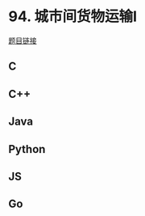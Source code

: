 # 94. 城市间货物运输I

[题目链接](https://kamacoder.com/problempage.php?pid=1152)

## C

## C++

## Java

## Python

## JS

## Go